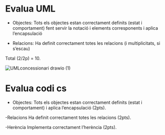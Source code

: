 # Evalua UML

- Objectes: Tots els objectes estan correctament definits (estat i comportament) fent servir la notació i elements corresponents i aplica l’encapsulació

- Relacions: Ha definit correctament totes les relacions (i multiplicitats, si s’escau)

Total (2/2p) = 10.

![UMLconcessionari drawio (1)](https://github.com/MolaniTTo/ClassesVehicles/assets/146938851/53fa27b6-980b-49f4-bb2f-1bb357e31d4f)


# Evalua codi cs 
- Objectes:
  Tots els objectes estan correctament definits (estat i comportament) i aplica l’encapsulació (2pts).

-Relacions
Ha definit correctament totes les relacions (2pts).

-Herència
Implementa correctament l’herència (2pts).












